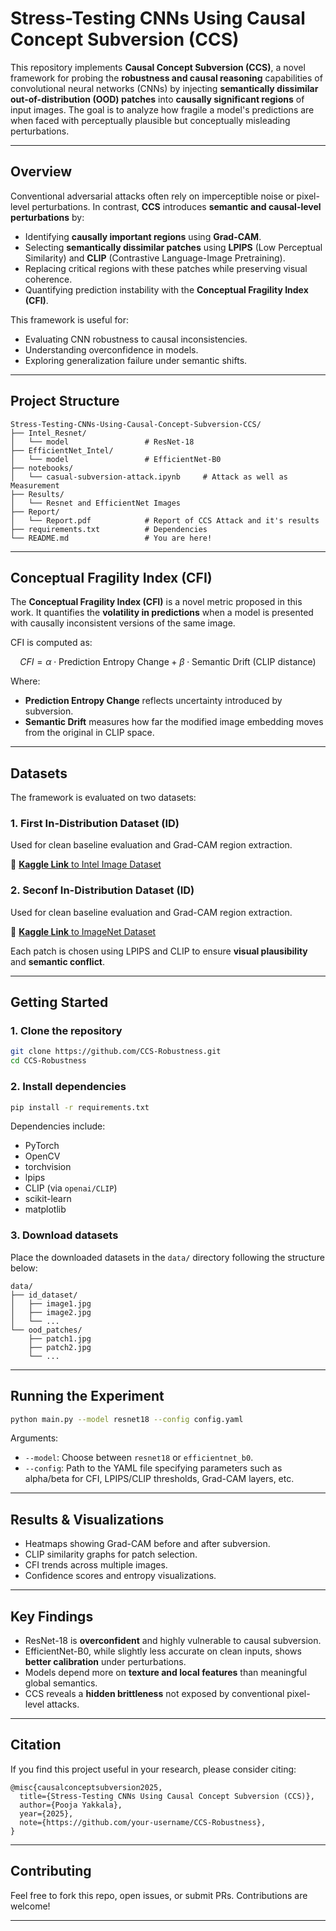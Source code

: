 # Stress-Testing CNNs Using Causal Concept Subversion (CCS)

This repository implements **Causal Concept Subversion (CCS)**, a novel framework for probing the **robustness and causal reasoning** capabilities of convolutional neural networks (CNNs) by injecting **semantically dissimilar out-of-distribution (OOD) patches** into **causally significant regions** of input images. The goal is to analyze how fragile a model's predictions are when faced with perceptually plausible but conceptually misleading perturbations.

---

## Overview

Conventional adversarial attacks often rely on imperceptible noise or pixel-level perturbations. In contrast, **CCS** introduces **semantic and causal-level perturbations** by:

- Identifying **causally important regions** using **Grad-CAM**.
- Selecting **semantically dissimilar patches** using **LPIPS** (Low Perceptual Similarity) and **CLIP** (Contrastive Language-Image Pretraining).
- Replacing critical regions with these patches while preserving visual coherence.
- Quantifying prediction instability with the **Conceptual Fragility Index (CFI)**.

This framework is useful for:
- Evaluating CNN robustness to causal inconsistencies.
- Understanding overconfidence in models.
- Exploring generalization failure under semantic shifts.

---

## Project Structure

```
Stress-Testing-CNNs-Using-Causal-Concept-Subversion-CCS/
├── Intel_Resnet/
│   └── model                 # ResNet-18
├── EfficientNet_Intel/
│   └── model                 # EfficientNet-B0
├── notebooks/
│   └── casual-subversion-attack.ipynb     # Attack as well as Measurement
├── Results/
│   └── Resnet and EfficientNet Images
├── Report/
│   └── Report.pdf            # Report of CCS Attack and it's results
├── requirements.txt          # Dependencies
└── README.md                 # You are here!
```

---

## Conceptual Fragility Index (CFI)

The **Conceptual Fragility Index (CFI)** is a novel metric proposed in this work. It quantifies the **volatility in predictions** when a model is presented with causally inconsistent versions of the same image.

CFI is computed as:

$$
CFI = \alpha \cdot \text{Prediction Entropy Change} + \beta \cdot \text{Semantic Drift (CLIP distance)}
$$

Where:
- **Prediction Entropy Change** reflects uncertainty introduced by subversion.
- **Semantic Drift** measures how far the modified image embedding moves from the original in CLIP space.

---

## Datasets

The framework is evaluated on two datasets:

### 1. First In-Distribution Dataset (ID)
Used for clean baseline evaluation and Grad-CAM region extraction.

🔗 [**Kaggle Link** to Intel Image Dataset](https://www.kaggle.com/datasets/rahmasleam/intel-image-dataset) 

### 2. Seconf In-Distribution Dataset (ID)
Used for clean baseline evaluation and Grad-CAM region extraction.

🔗 [**Kaggle Link** to ImageNet Dataset](https://www.kaggle.com/datasets/dimensi0n/imagenet-256)

Each patch is chosen using LPIPS and CLIP to ensure **visual plausibility** and **semantic conflict**.

---

## Getting Started

### 1. Clone the repository

```bash
git clone https://github.com/CCS-Robustness.git
cd CCS-Robustness
```

### 2. Install dependencies

```bash
pip install -r requirements.txt
```

Dependencies include:
- PyTorch
- OpenCV
- torchvision
- lpips
- CLIP (via `openai/CLIP`)
- scikit-learn
- matplotlib

### 3. Download datasets

Place the downloaded datasets in the `data/` directory following the structure below:

```
data/
├── id_dataset/
│   ├── image1.jpg
│   ├── image2.jpg
│   └── ...
└── ood_patches/
    ├── patch1.jpg
    ├── patch2.jpg
    └── ...
```

---

## Running the Experiment

```bash
python main.py --model resnet18 --config config.yaml
```

Arguments:
- `--model`: Choose between `resnet18` or `efficientnet_b0`.
- `--config`: Path to the YAML file specifying parameters such as alpha/beta for CFI, LPIPS/CLIP thresholds, Grad-CAM layers, etc.

---

## Results & Visualizations

- Heatmaps showing Grad-CAM before and after subversion.
- CLIP similarity graphs for patch selection.
- CFI trends across multiple images.
- Confidence scores and entropy visualizations.

---

## Key Findings

- ResNet-18 is **overconfident** and highly vulnerable to causal subversion.
- EfficientNet-B0, while slightly less accurate on clean inputs, shows **better calibration** under perturbations.
- Models depend more on **texture and local features** than meaningful global semantics.
- CCS reveals a **hidden brittleness** not exposed by conventional pixel-level attacks.

---

## Citation

If you find this project useful in your research, please consider citing:

```
@misc{causalconceptsubversion2025,
  title={Stress-Testing CNNs Using Causal Concept Subversion (CCS)},
  author={Pooja Yakkala},
  year={2025},
  note={https://github.com/your-username/CCS-Robustness},
}
```

---

## Contributing

Feel free to fork this repo, open issues, or submit PRs. Contributions are welcome!

---
